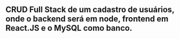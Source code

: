 ## CRUD Full Stack de um cadastro de usuários, onde o backend será em node, frontend em React.JS e o MySQL como banco.

